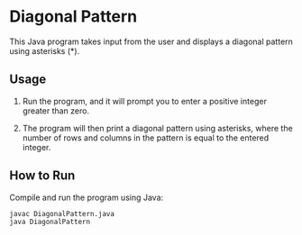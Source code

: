 # Diagonal Pattern

This Java program takes input from the user and displays a diagonal pattern using asterisks (*).

## Usage

1. Run the program, and it will prompt you to enter a positive integer greater than zero.

2. The program will then print a diagonal pattern using asterisks, where the number of rows and columns in the pattern is equal to the entered integer.

## How to Run

Compile and run the program using Java:

```bash
javac DiagonalPattern.java
java DiagonalPattern

